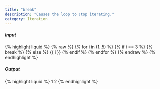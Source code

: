 ```yaml
---
title: "break"
description: "Causes the loop to stop iterating."
category: Iteration
---
```

##### Input
{% highlight liquid %}
{% raw %}
{% for i in (1..5) %}
  {% if i == 3 %}
    {% break %}
  {% else %}
    {{ i }}
  {% endif %}
{% endfor %}
{% endraw %}
{% endhighlight %}

##### Output

{% highlight liquid %}
1 2
{% endhighlight %}
